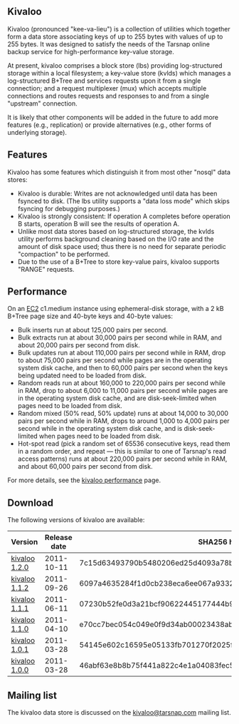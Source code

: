 Kivaloo
-------

Kivaloo (pronounced "kee-va-lieu") is a collection of utilities which together
form a data store associating keys of up to 255 bytes with values of up to 255
bytes.  It was designed to satisfy the needs of the Tarsnap online backup
service for high-performance key-value storage.

At present, kivaloo comprises a block store (lbs) providing log-structured
storage within a local filesystem; a key-value store (kvlds) which manages a
log-structured B+Tree and services requests upon it from a single connection;
and a request multiplexer (mux) which accepts multiple connections and routes
requests and responses to and from a single "upstream" connection.

It is likely that other components will be added in the future to add more
features (e.g., replication) or provide alternatives (e.g., other forms of
underlying storage).


Features
--------

Kivaloo has some features which distinguish it from most other "nosql" data
stores:

* Kivaloo is durable: Writes are not acknowledged until data has been fsynced
  to disk. (The lbs utility supports a "data loss mode" which skips fsyncing
  for debugging purposes.)
* Kivaloo is strongly consistent: If operation A completes before operation B
  starts, operation B will see the results of operation A.
* Unlike most data stores based on log-structured storage, the kvlds utility
  performs background cleaning based on the I/O rate and the amount of disk
  space used; thus there is no need for separate periodic "compaction" to be
  performed.
* Due to the use of a B+Tree to store key-value pairs, kivaloo supports "RANGE"
  requests.


Performance
-----------

On an [EC2](http://aws.amazon.com/ec2/) c1.medium instance using ephemeral-disk
storage, with a 2 kB B+Tree page size and 40-byte keys and 40-byte values:

* Bulk inserts run at about 125,000 pairs per second.
* Bulk extracts run at about 30,000 pairs per second while in RAM, and about
  20,000 pairs per second from disk.
* Bulk updates run at about 110,000 pairs per second while in RAM, drop to
  about 75,000 pairs per second while pages are in the operating system disk
  cache, and then to 60,000 pairs per second when the keys being updated need
  to be loaded from disk.
* Random reads run at about 160,000 to 220,000 pairs per second while in RAM,
  drop to about 6,000 to 11,000 pairs per second while pages are in the
  operating system disk cache, and are disk-seek-limited when pages need to be
  loaded from disk.
* Random mixed (50% read, 50% update) runs at about 14,000 to 30,000 pairs per
  second while in RAM, drops to around 1,000 to 4,000 pairs per second while in
  the operating system disk cache, and is disk-seek-limited when pages need to
  be loaded from disk.
* Hot-spot read (pick a random set of 65536 consecutive keys, read them in a
  random order, and repeat — this is similar to one of Tarsnap's read access
  patterns) runs at about 220,000 pairs per second while in RAM, and about
  60,000 pairs per second from disk.

For more details, see the [kivaloo
performance](http://www.tarsnap.com/kivaloo-perf.html) page.



Download
--------

The following versions of kivaloo are available:

Version | Release date | SHA256 hash
------- | ------------ | -----------
[kivaloo 1.2.0](http://www.tarsnap.com/kivaloo/kivaloo-1.2.0.tgz) | 2011-10-11 | 7c15d63493790b5480206ed25d4093a78bb271ce8198080a5601d6155e4eeccf
[kivaloo 1.1.2](http://www.tarsnap.com/kivaloo/kivaloo-1.1.2.tgz) | 2011-09-26 | 6097a4635284f1d0cb238eca6ee067a933206d645eef38c5ab37fe545ce6cd36
[kivaloo 1.1.1](http://www.tarsnap.com/kivaloo/kivaloo-1.1.1.tgz) | 2011-06-11 | 07230b52fe0d3a21bcf90622445177444b9b11ceec296e756627f68cc8d9a7af
[kivaloo 1.1.0](http://www.tarsnap.com/kivaloo/kivaloo-1.1.0.tgz) | 2011-04-10 | e70cc7bec054c049e0f9d34ab00023438abacecfe28886792e19ae888589ca77
[kivaloo 1.0.1](http://www.tarsnap.com/kivaloo/kivaloo-1.0.1.tgz) | 2011-03-28 | 54145e602c16595e05133fb701270f2025f16bca04e45766f6635acb61e609e2
[kivaloo 1.0.0](http://www.tarsnap.com/kivaloo/kivaloo-1.0.0.tgz) | 2011-03-28 | 46abf63e8b8b75f441a822c4e1a04083fec578f4e936fe51c8203a524c75d124


Mailing list
------------

The kivaloo data store is discussed on the <kivaloo@tarsnap.com> mailing list.
